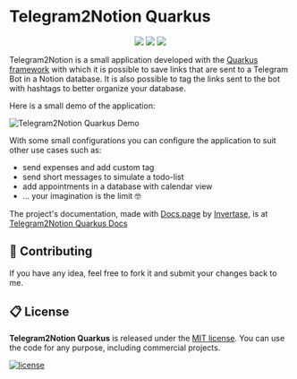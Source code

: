 # Telegram2Notion Quarkus

<p align="center">
  <a href="https://www.java.com/"><img src="https://img.shields.io/badge/Java-3277ae?style=for-the-badge&logoColor=white"></a>
  <a href="https://quarkus.io/"><img src="https://img.shields.io/badge/Quarkus-ff004b?style=for-the-badge&logoColor=white"></a>
  <a href="https://maven.apache.org/"><img src="https://img.shields.io/badge/Maven-fb9835?style=for-the-badge&logoColor=white"></a>
</p>

Telegram2Notion is a small application developed with the [Quarkus framework](https://quarkus.io/) with which it is possible to save links that are sent to a Telegram Bot in a Notion database. It is also possible to tag the links sent to the bot with hashtags to better organize your database.

Here is a small demo of the application:

![Telegram2Notion Quarkus Demo](./docs/videos/telegram-notion-quarkus-demo.gif)

With some small configurations you can configure the application to suit other use cases such as:

- send expenses and add custom tag
- send short messages to simulate a todo-list
- add appointments in a database with calendar view
- ... your imagination is the limit 🤓

The project's documentation, made with [Docs.page](https://docs.page/) by [Invertase](https://invertase.io/), is at [Telegram2Notion Quarkus Docs](https://docs.page/polilluminato/telegram2notion-quarkus)

## 💎 Contributing

If you have any idea, feel free to fork it and submit your changes back to me.

## 📋 License

**Telegram2Notion Quarkus** is released under the [MIT license](LICENSE.md). You can use the code for any purpose, including commercial projects.

[![license](https://img.shields.io/badge/License-MIT-yellow.svg)](https://opensource.org/licenses/MIT)
